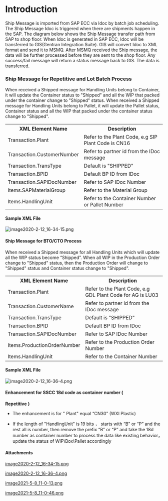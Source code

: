 # Introduction

Ship Message is imported from SAP ECC via Idoc by batch job scheduling. The Ship Message Idoc is triggered when there are shipments happen in the SAP.
The diagram below shows the Ship Message transfer path from SAP to shop floor. When Idoc is generated in SAP ECC, Idoc will be transferred to GIS(Gentran Integration Suite). GIS will convert Idoc to XML format and send it to MSMQ. After MSMQ received the Ship message, the data will be further processed before they are sent to the shop floor. Any success/fail message will return a status message back to GIS. The data is transferred.




### **Ship Message for Repetitive and Lot Batch Process** 


When received a Shipped message for Handling Units belong to Container, it will update the Container status to "Shipped" and all the WIP that packed under the container change to "Shipped" status.
When received a Shipped message for Handling Units belong to Pallet, it will update the Pallet status, Container status and all the WIP that packed under the container status change to "Shipped".
<table class="wrapped confluenceTable"><colgroup><col /><col /></colgroup><tbody><tr><th class="confluenceTh">XML Element Name</th><th class="confluenceTh">Description</th></tr><tr><td class="confluenceTd">Transaction.Plant</td><td class="confluenceTd">Refer to the Plant Code, e.g SIP Plant Code is CN16</td></tr><tr><td class="confluenceTd">Transaction.CustomerNumber</td><td class="confluenceTd">Refer to partner id from the IDoc message</td></tr><tr><td class="confluenceTd">Transaction.TransType</td><td class="confluenceTd">Default is "SHIPPED"</td></tr><tr><td colspan="1" class="confluenceTd">Transaction.BPID</td><td colspan="1" class="confluenceTd">Default BP ID from IDoc</td></tr><tr><td colspan="1" class="confluenceTd">Transaction.SAPIDocNumber</td><td colspan="1" class="confluenceTd">Refer to SAP IDoc Number</td></tr><tr><td colspan="1" class="confluenceTd">Items.SAPMaterialGroup</td><td colspan="1" class="confluenceTd">Refer to the Material Group</td></tr><tr><td colspan="1" class="confluenceTd">Items.HandlingUnit</td><td colspan="1" class="confluenceTd">Refer to the Container Number or Pallet Number</td></tr></tbody></table>



#### Sample XML File


![image2020-2-12_16-34-15.png](/.attachments/66093061.png)




#### **Ship Message for BTO/CTO Process** 


When received a Shipped message for all Handling Units which will update all the WIP status become “Shipped”. When all WIP in the Production Order change to "Shipped" status, then the Production Order will change to "Shipped" status and Container status change to "Shipped".
<table class="wrapped confluenceTable"><colgroup><col /><col /></colgroup><tbody><tr><th class="confluenceTh">XML Element Name</th><th class="confluenceTh">Description</th></tr><tr><td class="confluenceTd">Transaction.Plant</td><td class="confluenceTd">Refer to the Plant Code, e.g GDL Plant Code for AG is LU03</td></tr><tr><td class="confluenceTd">Transaction.CustomerName</td><td class="confluenceTd">Refer to partner id from the IDoc message</td></tr><tr><td class="confluenceTd">Transaction.TransType</td><td class="confluenceTd">Default is "SHIPPED"</td></tr><tr><td colspan="1" class="confluenceTd">Transaction.BPID</td><td colspan="1" class="confluenceTd">Default BP ID from IDoc</td></tr><tr><td colspan="1" class="confluenceTd">Transaction.SAPIDocNumber</td><td colspan="1" class="confluenceTd">Refer to SAP IDoc Number</td></tr><tr><td colspan="1" class="confluenceTd">Items.ProductionOrderNumber</td><td colspan="1" class="confluenceTd">Refer to the Production Order Number</td></tr><tr><td colspan="1" class="confluenceTd">Items.HandlingUnit</td><td colspan="1" class="confluenceTd">Refer to the Container Number</td></tr></tbody></table>



#### Sample XML File


![image2020-2-12_16-36-4.png](/.attachments/66093062.png)





#### **Enhancement for SSCC 18d code as container number (** 


**Repetitive** 
**)** 

- The enhancement is for " Plant" equal “CN30” (WXI Plastic)

- If the length of "HandlingUnit" is 19 bits
，
starts with “B” or “P” and the rest all is number, then remove the prefix “B” or “P” and take the 18d number as container number to process the data like existing behavior，
update
the status of WIP\Box\Pallet accordingly


#### Attachments

[image2020-2-12_16-34-15.png](/.attachments/66093061.png)
[image2020-2-12_16-36-4.png](/.attachments/66093062.png)
[image2021-5-8_11-0-13.png](/.attachments/91128430.png)
[image2021-5-8_11-0-46.png](/.attachments/91128431.png)
